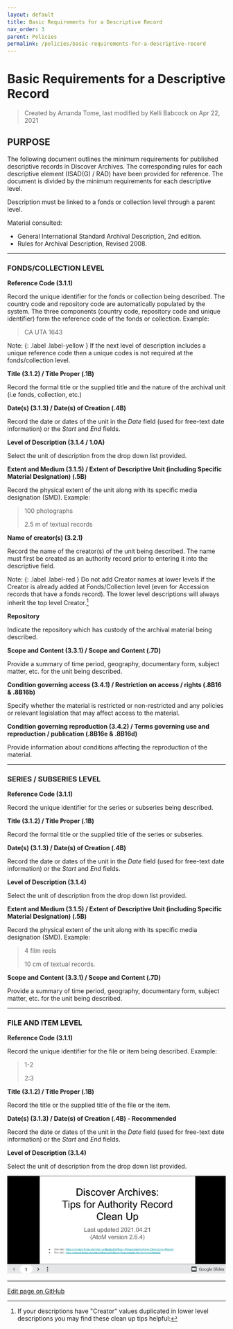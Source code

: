 ```yaml
---
layout: default
title: Basic Requirements for a Descriptive Record 
nav_order: 3
parent: Policies
permalink: /policies/basic-requirements-for-a-descriptive-record
---
```


# Basic Requirements for a Descriptive Record

> Created by Amanda Tome, last modified by Kelli Babcock on Apr 22, 2021

## PURPOSE

The following document outlines the minimum requirements for published descriptive records in Discover Archives. The corresponding rules for each descriptive element (ISAD(G) / RAD) have been provided for reference. The document is divided by the minimum requirements for each descriptive level.

Description must be linked to a fonds or collection level through a parent level.

Material consulted:
* General International Standard Archival Description, 2nd edition.
* Rules for Archival Description, Revised 2008.

---

### FONDS/COLLECTION LEVEL

**Reference Code (3.1.1)**

Record the unique identifier for the fonds or collection being described. The country code and repository code are automatically populated by the system. The three components (country code, repository code and unique identifier) form the reference code of the fonds or collection. Example: 
> CA UTA 1643

Note:
{: .label .label-yellow }
If the next level of description includes a unique reference code then a unique codes is not required at the fonds/collection level.

**Title (3.1.2) / Title Proper (.1B)**

Record the formal title or the supplied title and the nature of the archival unit (i.e fonds, collection, etc.)

**Date(s) (3.1.3) / Date(s) of Creation (.4B)**

Record the date or dates of the unit in the _Date_ field (used for free-text date information) or the _Start_ and _End_ fields.

**Level of Description (3.1.4 / 1.0A)**

Select the unit of description from the drop down list provided.

**Extent and Medium (3.1.5) / Extent of Descriptive Unit (including Specific Material Designation) (.5B)**

Record the physical extent of the unit along with its specific media designation (SMD). Example:
> 100 photographs
>
> 2.5 m of textual records

**Name of creator(s) (3.2.1)**

Record the name of the creator(s) of the unit being described. The name must first be created as an authority record prior to entering it into the descriptive field.

Note:
{: .label .label-red } 
Do not add Creator names at lower levels if the Creator is already added at Fonds/Collection level (even for Accession records that have a fonds record). The lower level descriptions will always inherit the top level Creator.[^1]

**Repository**

Indicate the repository which has custody of the archival material being described.

**Scope and Content (3.3.1) / Scope and Content (.7D)**

Provide a summary of time period, geography, documentary form, subject matter, etc. for the unit being described.

**Condition governing access (3.4.1) / Restriction on access / rights (.8B16 & .8B16b)**

Specify whether the material is restricted or non-restricted and any policies or relevant legislation that may affect access to the material.

**Condition governing reproduction (3.4.2) / Terms governing use and reproduction / publication (.8B16e & .8B16d)**

Provide information about conditions affecting the reproduction of the material.

---

### SERIES / SUBSERIES LEVEL

**Reference Code (3.1.1)**

Record the unique identifier for the series or subseries being described.

**Title (3.1.2) / Title Proper (.1B)**

Record the formal title or the supplied title of the series or subseries.

**Date(s) (3.1.3) / Date(s) of Creation (.4B)**

Record the date or dates of the unit in the _Date_ field (used for free-text date information) or the _Start_ and _End_ fields.

**Level of Description (3.1.4)**

Select the unit of description from the drop down list provided.

**Extent and Medium (3.1.5) / Extent of Descriptive Unit (including Specific Material Designation) (.5B)**

Record the physical extent of the unit along with its specific media designation (SMD). Example:
> 4 film reels
>
> 10 cm of textual records.

**Scope and Content (3.3.1) / Scope and Content (.7D)**

Provide a summary of time period, geography, documentary form, subject matter, etc. for the unit being described.

---

### FILE AND ITEM LEVEL

**Reference Code (3.1.1)**

Record the unique identifier for the file or item being described. Example:
> 1-2
>
> 2:3

**Title (3.1.2) / Title Proper (.1B)**

Record the title or the supplied title of the file or the item.

**Date(s) (3.1.3) / Date(s) of Creation (.4B) - Recommended**

Record the date or dates of the unit in the _Date_ field (used for free-text date information) or the _Start_ and _End_ fields.

**Level of Description (3.1.4)**

Select the unit of description from the drop down list provided.


[![Tips for Authority Record Clean Up - Slides](/img/tips-authority-record.png)](https://docs.google.com/presentation/d/10050mDucM5xJO_RuPS7SzfXY7rmSmXryIGm1x7Mtd0c/edit?usp=sharing)

[^1]: If your descriptions have "Creator" values duplicated in lower level descriptions you may find these clean up tips helpful:

---

[Edit page on GitHub]()